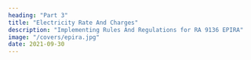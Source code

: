 ```yaml
---
heading: "Part 3"
title: "Electricity Rate And Charges"
description: "Implementing Rules And Regulations for RA 9136 EPIRA"
image: "/covers/epira.jpg"
date: 2021-09-30
---
```


